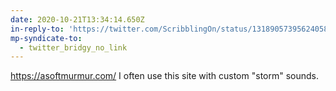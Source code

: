 ```yaml
---
date: 2020-10-21T13:34:14.650Z
in-reply-to: 'https://twitter.com/ScribblingOn/status/1318905739562405889?s=20'
mp-syndicate-to:
  - twitter_bridgy_no_link
---
```


https://asoftmurmur.com/    I often use this site with custom "storm" sounds.  
